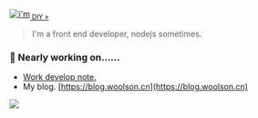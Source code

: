 <!--
**woolson/woolson** is a ✨ _special_ ✨ repository because its `README.md` (this file) appears on your GitHub profile.

Here are some ideas to get you started:

- 🔭 I’m currently working on ...
- 🌱 I’m currently learning ...
- 👯 I’m looking to collaborate on ...
- 🤔 I’m looking for help with ...
- 💬 Ask me about ...
- 📫 How to reach me: ...
- 😄 Pronouns: ...
- ⚡ Fun fact: ...
-->

[![i'm](https://woolson.github.io/npmer-badge/badge/lcri-none-none-I'm%20developer!-444-e8eaec-I%20love%20it-444-e8eaec-r-f-f.svg)](https://npmer.woolson.cn/)<sub><a href="https://npmer.woolson.cn/" target="_blank">&nbsp;DIY &raquo;</a></sub>

> I'm a front end developer, nodejs sometimes.

### 🧲  Nearly working on……

- [Work develop note. ](https://github.com/woolson/woolson/issues)
- My blog. [https://blog.woolson.cn](https://blog.woolson.cn)

![](https://github-readme-stats.vercel.app/api/top-langs/?username=woolson&layout=compact&count_private=true)
